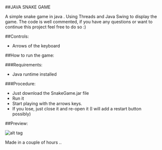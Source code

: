 ##JAVA SNAKE GAME


A simple snake game in java .
Using Threads and Java Swing to display the game.
The code is well commented, if you have any questions or want to continue this project feel free to do so :)

##Controls:

* Arrows of the keyboard

##How to run the game:

###Requirements:
* Java runtime installed

###Procedure:

* Just download the SnakeGame.jar file
* Run it 
* Start playing with the arrows keys. 
* If you lose, just close it and re-open it (I will add a restart button possibly)

##Preview:




![alt tag](http://i62.tinypic.com/behbw3.png)


Made in a couple of hours ..
